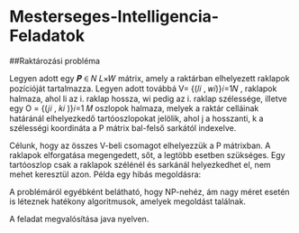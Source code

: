 # Mesterseges-Intelligencia-Feladatok
##Raktározási probléma

Legyen adott egy 𝑷 ∈ 𝑁
𝐿×𝑊 mátrix, amely a raktárban elhelyezett raklapok pozícióját
tartalmazza. Legyen adott továbbá V= {(𝑙𝑖
, 𝑤𝑖)}𝑖=1𝑁 , raklapok halmaza, ahol li az i.
raklap hossza, wi pedig az i. raklap szélessége, illetve egy O = {(𝑗𝑖
, 𝑘𝑖
)}𝑖=1
𝑀 oszlopok
halmaza, melyek a raktár celláinak határánál elhelyezkedő tartóoszlopokat jelölik, ahol
j a hosszanti, k a szélességi koordináta a P mátrix bal-felső sarkától indexelve.


Célunk, hogy az összes V-beli csomagot elhelyezzük a P mátrixban. A raklapok
elforgatása megengedett, sőt, a legtöbb esetben szükséges. Egy tartóoszlop csak a
raklapok szélénél és sarkánál helyezkedhet el, nem mehet keresztül azon. Példa egy
hibás megoldásra:


A problémáról egyébként belátható, hogy NP-nehéz, ám nagy méret esetén is léteznek
hatékony algoritmusok, amelyek megoldást találnak.


A feladat megvalósítása java nyelven.
